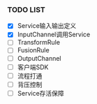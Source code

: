 ### TODO LIST
- [x] Service输入输出定义
- [x] InputChannel调用Service
- [ ] TransformRule
- [ ] FusionRule
- [ ] OutputChannel
- [ ] 客户端SDK
- [ ] 流程打通
- [ ] 背压控制
- [ ] Service存活保障
